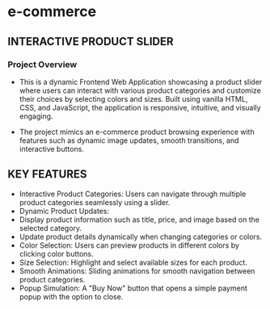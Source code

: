 # e-commerce

## INTERACTIVE PRODUCT SLIDER

### **Project Overview**

- This is a dynamic Frontend Web Application showcasing a product slider where users can interact with various product categories and customize their choices by selecting colors and sizes. Built using vanilla HTML, CSS, and JavaScript, the application is responsive, intuitive, and visually engaging.

- The project mimics an e-commerce product browsing experience with features such as dynamic image updates, smooth transitions, and interactive buttons.



## KEY FEATURES

- Interactive Product Categories: Users can navigate through multiple product categories seamlessly using a slider.
- Dynamic Product Updates:
- Display product information such as title, price, and image based on the selected category.
- Update product details dynamically when changing categories or colors.
- Color Selection: Users can preview products in different colors by clicking color buttons.
- Size Selection: Highlight and select available sizes for each product.
- Smooth Animations: Sliding animations for smooth navigation between product categories.
- Popup Simulation: A "Buy Now" button that opens a simple payment popup with the option to close.

